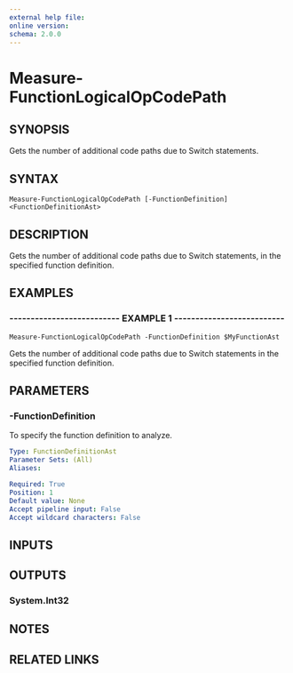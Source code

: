 ```yaml
---
external help file: 
online version: 
schema: 2.0.0
---
```


# Measure-FunctionLogicalOpCodePath

## SYNOPSIS
Gets the number of additional code paths due to Switch statements.

## SYNTAX

```
Measure-FunctionLogicalOpCodePath [-FunctionDefinition] <FunctionDefinitionAst>
```

## DESCRIPTION
Gets the number of additional code paths due to Switch statements, in the specified function definition.

## EXAMPLES

### -------------------------- EXAMPLE 1 --------------------------
```
Measure-FunctionLogicalOpCodePath -FunctionDefinition $MyFunctionAst
```

Gets the number of additional code paths due to Switch statements in the specified function definition.

## PARAMETERS

### -FunctionDefinition
To specify the function definition to analyze.

```yaml
Type: FunctionDefinitionAst
Parameter Sets: (All)
Aliases: 

Required: True
Position: 1
Default value: None
Accept pipeline input: False
Accept wildcard characters: False
```

## INPUTS

## OUTPUTS

### System.Int32

## NOTES

## RELATED LINKS


